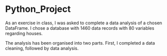 # Python_Project

As an exercise in class, I was asked to complete a data analysis of a chosen DataFrame. I chose a database with 1460 data records with 80 variables regarding houses. 

The analysis has been organised into two parts. First, I completed a data cleaning, followed by data analysis. 
